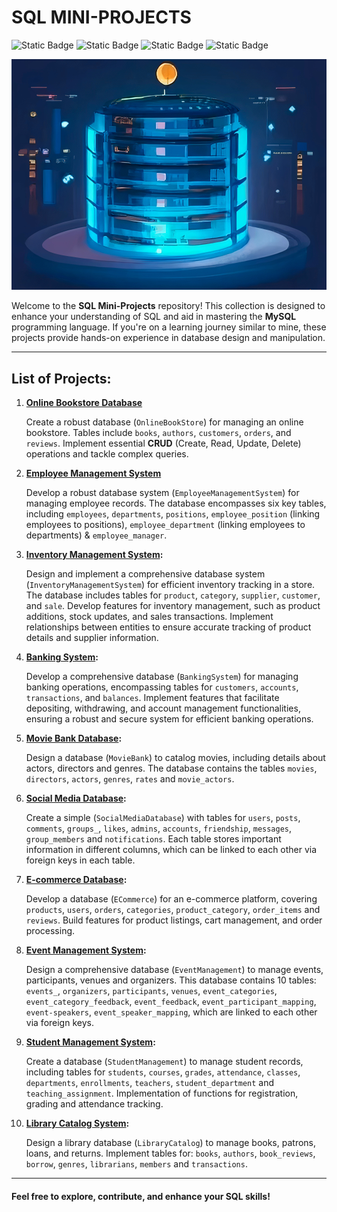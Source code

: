 
# SQL MINI-PROJECTS
![Static Badge](https://img.shields.io/badge/License-MIT-yellow)
![Static Badge](https://img.shields.io/badge/Project_Duration-2023__2024-orange)
![Static Badge](https://img.shields.io/badge/Project_Status-Completed-darkgreen)
![Static Badge](https://img.shields.io/badge/MySQL-8.2.0-blue?logo=mysql&logoColor=white)


![sql.png](https://github.com/LoqmanSamani/SQL_MiniProjects/blob/systembiology/project_1/sql.png)

Welcome to the **SQL Mini-Projects** repository! This collection is designed to enhance your understanding of SQL and aid in mastering the **MySQL** programming language. If you're on a learning journey similar to mine, these projects provide hands-on experience in database design and manipulation.

---

## List of Projects:

1. **[Online Bookstore Database](https://github.com/LoqmanSamani/SQL_MiniProjects/tree/systembiology/project_1)**

    Create a robust database (`OnlineBookStore`) for managing an online bookstore. Tables include `books`, `authors`, `customers`, `orders`, and `reviews`. Implement essential **CRUD** (Create, Read, Update, Delete) operations and tackle complex queries.


2. **[Employee Management System](https://github.com/LoqmanSamani/SQL_MiniProjects/tree/systembiology/project_2)**

    Develop a robust database system (`EmployeeManagementSystem`) for managing employee records. The database encompasses six key tables, including `employees`, `departments`, `positions`, `employee_position` (linking employees to positions), `employee_department` (linking employees to departments) & `employee_manager`.



3. **[Inventory Management System](https://github.com/LoqmanSamani/SQL_MiniProjects/tree/systembiology/project_3):**

    Design and implement a comprehensive database system (`InventoryManagementSystem`) for efficient inventory tracking in a store. The database includes tables for `product`, `category`, `supplier`, `customer`, and `sale`. Develop features for inventory management, such as product additions, stock updates, and sales transactions. Implement relationships between entities to ensure accurate tracking of product details and supplier information.



4. **[Banking System](https://github.com/LoqmanSamani/SQL_MiniProjects/tree/systembiology/project_4):**

    Develop a comprehensive database (`BankingSystem`) for managing banking operations, encompassing tables for `customers`, `accounts`, `transactions`, and `balances`. Implement features that facilitate depositing, withdrawing, and account management functionalities, ensuring a robust and secure system for efficient banking operations.




5. **[Movie Bank Database](https://github.com/LoqmanSamani/SQL_MiniProjects/tree/systembiology/project_5):**

    Design a database (`MovieBank`) to catalog movies, including details about actors, directors and genres. The database contains the tables `movies`, `directors`, `actors`, `genres`, `rates` and `movie_actors`. 




6. **[Social Media Database](https://github.com/LoqmanSamani/SQL_MiniProjects/tree/systembiology/project_6):**

   Create a simple (`SocialMediaDatabase`) with tables for `users`, `posts`, `comments`, `groups_`, `likes`, `admins`, `accounts`, `friendship`, `messages`, `group_members` and `notifications`. Each table stores important information in different columns, which can be linked to each other via foreign keys in each table.




7. **[E-commerce Database](https://github.com/LoqmanSamani/SQL_MiniProjects/tree/systembiology/project_7):**

   Develop a database (`ECommerce`) for an e-commerce platform, covering `products`, `users`, `orders`, `categories`, `product_category`, `order_items` and `reviews`. Build features for product listings, cart management, and order processing.



8. **[Event Management System](https://github.com/LoqmanSamani/SQL_MiniProjects/tree/systembiology/project_8):**

   Design a comprehensive database (`EventManagement`) to manage events, participants, venues and organizers. This database contains 10 tables: `events_`, `organizers`, `participants`, `venues`, `event_categories`, `event_category_feedback`, `event_feedback`, `event_participant_mapping`, `event-speakers`, `event_speaker_mapping`, which are linked to each other via foreign keys.



9. **[Student Management System](https://github.com/LoqmanSamani/SQL_MiniProjects/tree/systembiology/project_9):**

    Create a database (`StudentManagement`) to manage student records, including tables for `students`, `courses`, `grades`, `attendance`, `classes`, `departments`, `enrollments`, `teachers`, `student_department` and `teaching_assignment`. Implementation of functions for registration, grading and attendance tracking.

    


10. **[Library Catalog System](https://github.com/LoqmanSamani/SQL_MiniProjects/tree/systembiology/project_10):**

    Design a library database (`LibraryCatalog`) to manage books, patrons, loans, and returns. Implement tables for:  `books`,  `authors`, `book_reviews`, `borrow`, `genres`, `librarians`, `members` and `transactions`.


---

#### Feel free to explore, contribute, and enhance your SQL skills!
